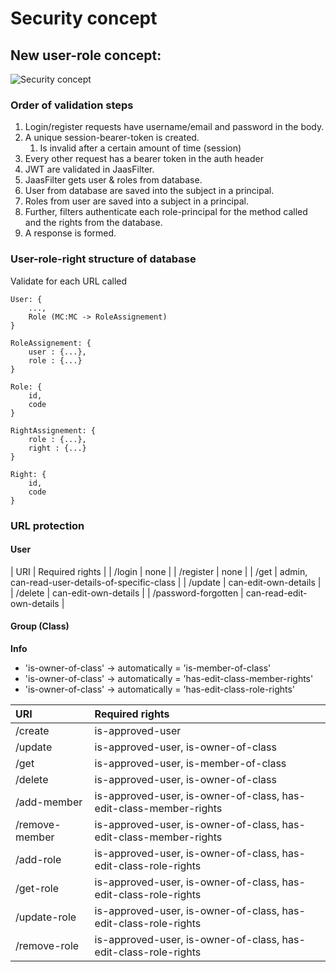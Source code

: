 # Security concept

## New user-role concept:

![Security concept](https://github.com/Oh-my-class/oh-my-backend/tree/develop/documentation/security_concept.png)


### Order of validation steps

1. Login/register requests have username/email and password in the body.
2. A unique session-bearer-token is created.
   1. Is invalid after a certain amount of time (session)
3. Every other request has a bearer token in the auth header
4. JWT are validated in JaasFilter.
5. JaasFilter gets user & roles from database.
6. User from database are saved into the subject in a principal.
7. Roles from user are saved into a subject in a principal.
8. Further, filters authenticate each role-principal for the method called and the rights from the database.
9. A response is formed.


### User-role-right structure of database
Validate for each URL called

    User: {
        ...,
        Role (MC:MC -> RoleAssignement)
    }

    RoleAssignement: {
        user : {...}, 
        role : {...}
    }

    Role: {
        id,
        code
    }

    RightAssignement: {
        role : {...},
        right : {...} 
    }

    Right: {
        id,
        code
    }

### URL protection

#### User
| URI | Required rights |
| /login | none |
| /register | none |
| /get | admin, can-read-user-details-of-specific-class |
| /update | can-edit-own-details |
| /delete | can-edit-own-details |
| /password-forgotten | can-read-edit-own-details |

#### Group (Class)

**Info**
* 'is-owner-of-class' -> automatically = 'is-member-of-class'
* 'is-owner-of-class' -> automatically = 'has-edit-class-member-rights'
* 'is-owner-of-class' -> automatically = 'has-edit-class-role-rights'

| URI            | Required rights                                                    |
|:---------------|:-------------------------------------------------------------------|
| /create        |  is-approved-user                                                  |
| /update        |  is-approved-user, is-owner-of-class                               |
| /get           |  is-approved-user, is-member-of-class                              |
| /delete        |  is-approved-user, is-owner-of-class                               |
| /add-member    |  is-approved-user, is-owner-of-class, has-edit-class-member-rights |
| /remove-member |  is-approved-user, is-owner-of-class, has-edit-class-member-rights |
| /add-role      |  is-approved-user, is-owner-of-class, has-edit-class-role-rights   |
| /get-role      |  is-approved-user, is-owner-of-class, has-edit-class-role-rights   |
| /update-role   |  is-approved-user, is-owner-of-class, has-edit-class-role-rights   |
| /remove-role   |  is-approved-user, is-owner-of-class, has-edit-class-role-rights   |